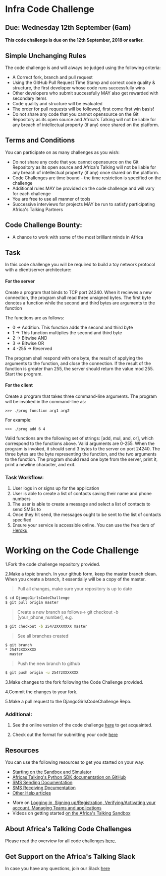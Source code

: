 # Infra Code Challenge
## Due: Wednesday 12th September (6am) 
#### This code challenge is due on the 12th September, 2018 or earlier.

## Simple Unchanging Rules
The code challenge is and will always be judged using the following criteria:
  - A Correct fork, branch and pull request
  - Using the GitHub Pull Request Time Stamp and correct code quality & structure, the first developer whose code runs successfully wins
  - Other developers who submit successfully MAY also get rewarded with secondary items
  - Code quality and structure will be evaluated
  - The order for pull requests will be followed, first come first win basis!
  - Do not share any code that you cannot opensource on the Git Repository as its open source and Africa's Talking will not be liable for any breach of intellectual property (if any) once shared on the platform.

## Terms and Conditions
You can participate on as many challenges as you wish:
  - Do not share any code that you cannot opensource on the Git Repository as its open source and Africa's Talking will not be liable for any breach of intellectual property (if any) once shared on the platform.
  - Code Challenges are time bound - the time restriction is specified on the challenge
  - Additional rules MAY be provided on the code challenge and will vary for each challenge
  - You are free to use all manner of tools
  - Successive interviews for projects MAY be run to satisfy participating Africa's Talking Partners

## Code Challenge Bounty:
  - A chance to work with some of the most brilliant minds in Africa

## Task
In this code challenge you will be required to build a toy network protocol with a client/server architecture:

#### For the server
Create a program that binds to TCP port 24240. When it recieves a new connection, the program shall read three unsigned bytes. The first byte denotes a function while the second and third bytes are arguments to the function

The functions are as follows:
- 0 -> Addition. This function adds the second and third byte
- 1 -> This function multiplies the second and third byte
- 2 -> Bitwise AND
- 3 -> Bitwise OR
- 4 -255 -> Reserved

The program shall respond with one byte, the result of applying the arguments to the function, and close the connection. If the result of the function is greater than 255, the server should return the value mod 255. Start the program.

#### For the client

Create a program that takes three command-line arguments. The program will be invoked in the command-line as:

```
>>> ./prog function arg1 arg2
```

For example:

```
>>> ./prog add 6 4
```

Valid functions are the following set of strings: [add, mul, and, or],
which correspond to the functions above. Valid arguments are 0-255.
When the program is invoked, it should send 3 bytes to the server on port 24240. The three bytes are the byte representing the function, and the two arguments to the function. The program should read one byte from the server, print it, print a newline character, and exit.


### Task Workflow:
1. User logs in or signs up for the application
2. User is able to create a list of contacts saving their name and phone numbers
3. The user is able to create a message and select a list of contacts to send SMSs to
4. Once they hit send, the messages ought to be sent to the list of contacts specified
5. Ensure your service is accessible online. You can use the free tiers of [Heroku](https://www.heroku.com/)

# Working on the Code Challenge
1.Fork the code challenge repository provided.

2.Make a topic branch. In your github form, keep the master branch clean. When you create a branch, it essentially will be a copy of the master.

>Pull all changes, make sure your repository is up to date

```sh
$ cd DjangoGirlsCodeChallenge 
$ git pull origin master
```

>Create a new branch as follows-> git checkout -b [your_phone_number], e.g.

```sh
$ git checkout -b 25472XXXXXXX master
```

>See all branches created

```sh
$ git branch
* 25472XXXXXXX
  master
```

>Push the new branch to github

```sh
$ git push origin -u 25472XXXXXXX
```

3.Make changes to the fork following the Code Challenge provided.

4.Commit the changes to your fork.

5.Make a pull request to the DjangoGirlsCodeChallenge 
Repo.

### Additional:
1. See the online version of the code challenge [here](http://atdevoutreach.viewdocs.io/DjangoGirlsCodeChallenge/DjangoGirlsCodeChallenge/) to get acquainted.

2.  Check out the format for submitting your code [here](http://atdevoutreach.viewdocs.io/DjangoGirlsCodeChallenge/DjangoGirlsCodeChallengeSteps/)

## Resources
You can use the following resources to get you started on your way:
* [Starting on the Sandbox and Simulator](http://help.africastalking.com/website/how-to-get-started-on-the-africas-talking-sand-box)
* [Africas Talking's Python SDK documentation on GitHub](https://github.com/AfricasTalkingLtd/africastalking-python)
* [SMS Sending Documentation](http://docs.africastalking.com/sms/sending)
* [SMS Receiving Documentation](http://docs.africastalking.com/sms/callback)
* [Other Help articles](http://help.africastalking.com/sms)
- More on [Logging in, Signing up/Registration, Verifying/Activating your account, Managing Teams and applications](http://help.africastalking.com/website)
- Videos on getting started [on the Africa's Talking Sandbox](https://www.dropbox.com/sh/qq086503d5zaq7l/AADEo-oazNF_PgYIPRjPpeCua?dl=0)


## About Africa's Talking Code Challenges
Please read the overview for all code challenges [here.](http://atdevoutreach.viewdocs.io/DjangoGirlsCodeChallenge/)

## Get Support on the Africa's Talking Slack
In case you have any questions, join our Slack [here](https://slackin-africastalking.now.sh/)
